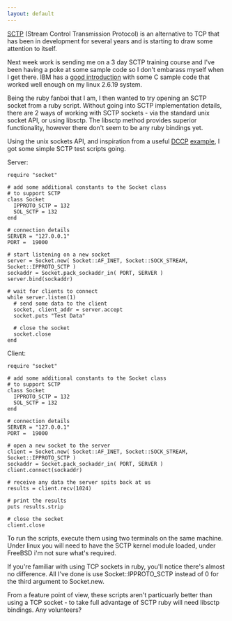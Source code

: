 ```yaml
---
layout: default
---
```

[SCTP](http://www.sctp.org/) (Stream Control Transmission Protocol) is an alternative to TCP that has been in development for several years and is starting to draw some attention to itself.

Next week work is sending me on a 3 day SCTP training course and I've been having a poke at some sample code so I don't embarass myself when I get there. IBM has a [good introduction](http://www-128.ibm.com/developerworks/linux/library/l-sctp/index.html) with some C sample code that worked well enough on my linux 2.6.19 system. 

Being the ruby fanboi that I am, I then wanted to try opening an SCTP socket from a ruby script. Without going into SCTP implementation details, there are 2 ways of working with SCTP sockets - via the standard unix socket API, or using libsctp. The libsctp method provides superior functionality, however there don't seem to be any ruby bindings yet.

Using the unix sockets API, and inspiration from a useful [DCCP](http://en.wikipedia.org/wiki/Datagram_Congestion_Control_Protocol) [example](http://linux-net.osdl.org/index.php/DCCP), I got some simple SCTP test scripts going.

Server:

    require "socket"

    # add some additional constants to the Socket class
    # to support SCTP
    class Socket
      IPPROTO_SCTP = 132
      SOL_SCTP = 132
    end

    # connection details
    SERVER = "127.0.0.1"
    PORT =  19000

    # start listening on a new socket
    server = Socket.new( Socket::AF_INET, Socket::SOCK_STREAM, Socket::IPPROTO_SCTP )
    sockaddr = Socket.pack_sockaddr_in( PORT, SERVER )
    server.bind(sockaddr)

    # wait for clients to connect
    while server.listen(1)
      # send some data to the client
      socket, client_addr = server.accept
      socket.puts "Test Data"

      # close the socket
      socket.close
    end

Client:

    require "socket"

    # add some additional constants to the Socket class
    # to support SCTP
    class Socket
      IPPROTO_SCTP = 132
      SOL_SCTP = 132
    end

    # connection details
    SERVER = "127.0.0.1"
    PORT =  19000

    # open a new socket to the server
    client = Socket.new( Socket::AF_INET, Socket::SOCK_STREAM, Socket::IPPROTO_SCTP )
    sockaddr = Socket.pack_sockaddr_in( PORT, SERVER )
    client.connect(sockaddr)

    # receive any data the server spits back at us
    results = client.recv(1024)

    # print the results
    puts results.strip

    # close the socket
    client.close

To run the scripts, execute them using two terminals on the same machine. Under linux you will need to have the SCTP kernel module loaded, under FreeBSD i'm not sure what's required.

If you're familiar with using TCP sockets in ruby, you'll notice there's almost no difference. All I've done is use Socket::IPPROTO_SCTP instead of 0 for the third argument to Socket.new.

From a feature point of view, these scripts aren't particuarly better than using a TCP socket - to take full advantage of SCTP ruby will need libsctp bindings. Any volunteers?
